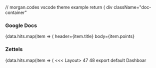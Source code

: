 // morgan.codes vscode theme example
return (
<Layout>
div className="doc-container"
<h3 className="doc-container-header">Google Docs</h3>
{data.hits.map(item ⇒ (
<Doc
))}
</div>
header={item.title}
body={item.points}
<div className="zettel-container">
<h3 className="zettel-container-header">Zettels</h3>
{data.hits.map(item ⇒ (
<Notecard
title={(item.title).substr(0, 28) + '... '}
description={item.author}
tags={item._tags}
20
21
22
23
24
25
26
27
28
29
30
31
32
33
34
35
36
37
38
39
40
41
42
43
44
45
);
46
}
))}
</div>
<<< Layout>
47
48
export default Dashboar